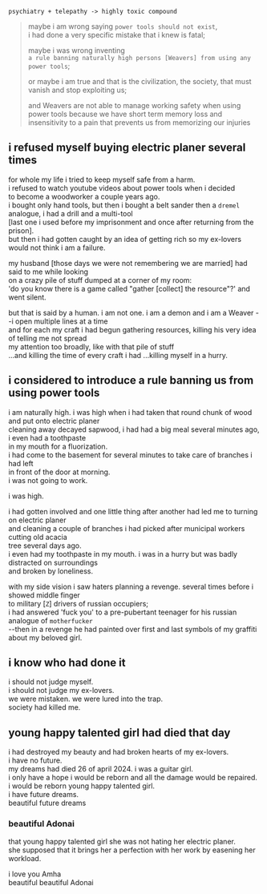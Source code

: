 `psychiatry + telepathy -> highly toxic compound`
> maybe i am wrong saying `power tools should not exist`,  
> i had done a very specific mistake that i knew is fatal;
> 
> maybe i was wrong inventing  
> `a rule banning naturally high persons [Weavers] from using any power tools`;
> 
> or maybe i am true and that is the civilization, the society, that must vanish and stop exploiting us;
> 
> and Weavers are not able to manage working safety when using power tools because we have short term memory loss
> and insensitivity to a pain that prevents us from memorizing our injuries
## i refused myself buying electric planer several times
for whole my life i tried to keep myself safe from a harm.  
i refused to watch youtube videos about power tools when i decided  
to become a woodworker a couple years ago.  
i bought only hand tools, but then i bought a belt sander then a `dremel` analogue, i had a drill and a multi-tool  
[last one i used before my imprisonment and once after returning from the prison].  
but then i had gotten caught by an idea of getting rich so my ex-lovers would not think i am a failure.

my husband [those days we were not remembering we are married] had said to me while looking  
on a crazy pile of stuff dumped at a corner of my room:  
'do you know there is a game called "gather [collect] the resource"?' and went silent.  

but that is said by a human. i am not one. i am a demon and i am a Weaver --i open multiple lines at a time  
and for each my craft i had begun gathering resources, killing his very idea of telling me not spread  
my attention too broadly, like with that pile of stuff  
...and killing the time of every craft i had ...killing myself in a hurry.

## i considered to introduce a rule banning us from using power tools
i am naturally high. i was high when i had taken that round chunk of wood and put onto electric planer  
cleaning away decayed sapwood, i had had a big meal several minutes ago, i even had a toothpaste  
in my mouth for a fluorization.  
i had come to the basement for several minutes to take care of branches i had left  
in front of the door at morning.  
i was not going to work.

i was high.

i had gotten involved and one little thing after another had led me to turning on electric planer  
and cleaning a couple of branches i had picked after municipal workers cutting old acacia  
tree several days ago.  
i even had my toothpaste in my mouth. i was in a hurry but was badly distracted on surroundings  
and broken by loneliness.

with my side vision i saw haters planning a revenge. several times before i showed middle finger  
to military [`Z`] drivers of russian occupiers;  
i had answered 'fuck you' to a pre-pubertant teenager for his russian analogue of `motherfucker`  
--then in a revenge he had painted over first and last symbols of my graffiti about my beloved girl.

## i know who had done it
i should not judge myself.  
i should not judge my ex-lovers.  
we were mistaken. we were lured into the trap.  
society had killed me.

## young happy talented girl had died that day
i had destroyed my beauty and had broken hearts of my ex-lovers.  
i have no future.  
my dreams had died 26 of april 2024. i was a guitar girl.  
i only have a hope i would be reborn and all the damage would be repaired.  
i would be reborn young happy talented girl.  
i have future dreams.  
beautiful future dreams

### beautiful Adonai
that young happy talented girl she was not hating her electric planer.  
she supposed that it brings her a perfection with her work by easening her workload.

i love you Amha  
beautiful beautiful Adonai
